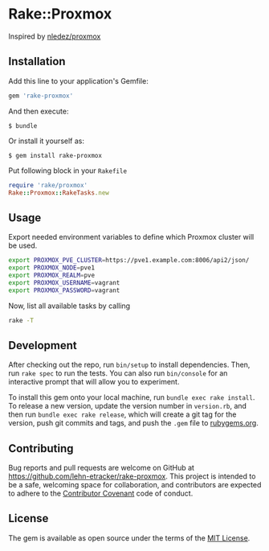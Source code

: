 # Rake::Proxmox

Inspired by [nledez/proxmox](https://github.com/nledez/proxmox)

## Installation

Add this line to your application's Gemfile:

```ruby
gem 'rake-proxmox'
```

And then execute:

    $ bundle

Or install it yourself as:

    $ gem install rake-proxmox

Put following block in your `Rakefile`

```ruby
require 'rake/proxmox'
Rake::Proxmox::RakeTasks.new
```

## Usage

Export needed environment variables to define which Proxmox cluster will be
used.

```bash
export PROXMOX_PVE_CLUSTER=https://pve1.example.com:8006/api2/json/
export PROXMOX_NODE=pve1
export PROXMOX_REALM=pve
export PROXMOX_USERNAME=vagrant
export PROXMOX_PASSWORD=vagrant
```

Now, list all available tasks by calling

```bash
rake -T
```

## Development

After checking out the repo, run `bin/setup` to install dependencies. Then, run `rake spec` to run the tests. You can also run `bin/console` for an interactive prompt that will allow you to experiment.

To install this gem onto your local machine, run `bundle exec rake install`. To release a new version, update the version number in `version.rb`, and then run `bundle exec rake release`, which will create a git tag for the version, push git commits and tags, and push the `.gem` file to [rubygems.org](https://rubygems.org).

## Contributing

Bug reports and pull requests are welcome on GitHub at https://github.com/lehn-etracker/rake-proxmox. This project is intended to be a safe, welcoming space for collaboration, and contributors are expected to adhere to the [Contributor Covenant](http://contributor-covenant.org) code of conduct.


## License

The gem is available as open source under the terms of the [MIT License](http://opensource.org/licenses/MIT).
